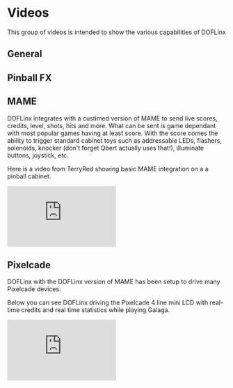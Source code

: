 # Videos

This group of videos is intended to show the various capabilities of DOFLinx

## General

## Pinball FX

## MAME

DOFLinx integrates with a custimed version of MAME to send live scores, credits, level, shots, hits and more.  What can be sent is game dependant with most popular games having at least score.  With the score comes the ability to trigger standard cabinet toys such as addressable LEDs, flashers, solenoids, knocker (don't forget Qbert actually uses that!), illuminate buttons, joystick, etc.

Here is a video from TerryRed showing basic MAME integration on a a pinball cabinet.

<iframe width="250" height="140" src="https://www.youtube.com/embed/d7bfWqKec6Q?si=3cDK4CW1Fu3QXooR" title="YouTube video player" frameborder="0" allow="accelerometer; autoplay; clipboard-write; encrypted-media; gyroscope; picture-in-picture; web-share" referrerpolicy="strict-origin-when-cross-origin" allowfullscreen></iframe>

## Pixelcade

DOFLinx with the DOFLinx version of MAME has been setup to drive many Pixelcade devices.

Below you can see DOFLinx driving the Pixelcade 4 line mini LCD with real-time credits and real time statistics while playing Galaga.

<iframe width="250" height="140" src="https://youtube.com/shorts/y1O4GBnjgpY" title="YouTube video player" frameborder="0" allow="accelerometer; autoplay; clipboard-write; encrypted-media; gyroscope; picture-in-picture; web-share" referrerpolicy="strict-origin-when-cross-origin" allowfullscreen></iframe>

